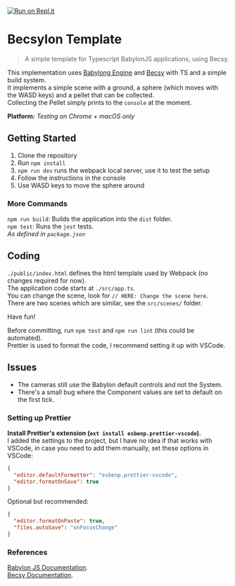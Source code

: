 [![Run on Repl.it](https://replit.com/badge/github/MetaphoraStudios/becsylon-template)](https://replit.com/@KosmiCKhaoz/becsylon-template)

# Becsylon Template

> A simple template for Typescript BabylonJS applications, using Becsy.

This implementation uses [Babylong Engine](https://babylonjs.com/) and
[Becsy](https://lastolivegames.github.io/becsy/) with TS and a simple build
system.  
It implements a simple scene with a ground, a sphere (which moves with the WASD
keys) and a pellet that can be collected.  
Collecting the Pellet simply prints to the `console` at the moment.

**Platform:** _Testing on Chrome + macOS only_

## Getting Started

1. Clone the repository
1. Run `npm install`
1. `npm run dev` runs the webpack local server, use it to test the setup
1. Follow the instructions in the console
1. Use WASD keys to move the sphere around

### More Commands

`npm run build`: Builds the application into the `dist` folder.  
`npm test`: Runs the `jest` tests.  
_As defined in `package.json`_

## Coding

`./public/index.html` defines the html template used by Webpack (no changes
required for now).  
The application code starts at `./src/app.ts`.  
You can change the scene, look for `// HERE: Change the scene here`.  
There are two scenes which are similar, see the `src/scenes/` folder.

Have fun!

Before committing, run `npm test` and `npm run lint` (this could be
automated).  
Prettier is used to format the code, I recommend setting it up with VSCode.

## Issues

- The cameras still use the Babylon default controls and not the System.
- There's a small bug where the Component values are set to default on the first
  tick.

### Setting up Prettier

**Install Prettier's extension (`ext install esbenp.prettier-vscode`).**  
I added the settings to the project, but I have no idea if that works with
VSCode, in case you need to add them manually, set these options in VSCode:

```json
{
  "editor.defaultFormatter": "esbenp.prettier-vscode",
  "editor.formatOnSave": true
}
```

Optional but recommended:

```json
{
  "editor.formatOnPaste": true,
  "files.autoSave": "onFocusChange"
}
```

### References

[Babylon JS Documentation](https://doc.babylonjs.com/).  
[Becsy Documentation](https://lastolivegames.github.io/becsy/).
